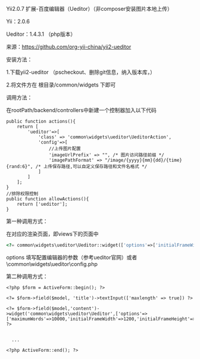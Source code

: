 Yii2.0.7 扩展-百度编辑器（Ueditor）（非composer安装图片本地上传）

Yii：2.0.6

Ueditor：1.4.3.1 （php版本）

来源：https://github.com/org-yii-china/yii2-ueditor

安装方法：

1.下载yii2-ueditor
（pscheckout、删除git信息，纳入版本库，）

2.将文件方在 根目录/common/widgets 下即可

调用方法：

在rootPath/backend/controllers中新建一个控制器加入以下代码

    public function actions(){
        return [
            'ueditor'=>[
                'class' => 'common\widgets\ueditor\UeditorAction',
                'config'=>[
                    //上传图片配置
                    'imageUrlPrefix' => "", /* 图片访问路径前缀 */
                    'imagePathFormat' => "/image/{yyyy}{mm}{dd}/{time}{rand:6}", /* 上传保存路径,可以自定义保存路径和文件名格式 */
                ]
            ]
        ];
    }
    //排除权限控制
    public function allowActions(){
        return ['ueditor'];
    }

第一种调用方式：

在对应的渲染页面，即views下的页面中

```php
<?= common\widgets\ueditor\Ueditor::widget(['options'=>['initialFrameWidth' => 850,]])?>
```

options 填写配置编辑器的参数（参考ueditor官网）或者 \common\widgets\ueditor\config.php

第二种调用方式：

    <?php $form = ActiveForm::begin(); ?>

    <?= $form->field($model, 'title')->textInput(['maxlength' => true]) ?>

    <?= $form->field($model,'content')->widget('common\widgets\ueditor\Ueditor',['options'=>['maximumWords'=>10000,'initialFrameWidth'=>1200,'initialFrameHeight'=>300]]); ?>

    
      ...
      
    <?php ActiveForm::end(); ?>
